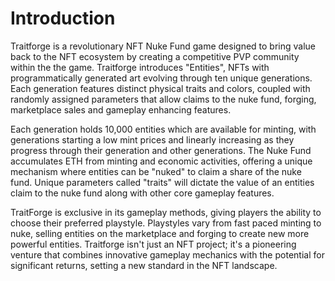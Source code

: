 # Introduction

Traitforge is a revolutionary NFT Nuke Fund game designed to bring value back to the NFT ecosystem by creating a competitive PVP community within the the game. Traitforge introduces "Entities", NFTs with programmatically generated art evolving through ten unique generations. Each generation features distinct physical traits and colors, coupled with randomly assigned parameters that allow claims to the nuke fund, forging, marketplace sales and gameplay enhancing features. 

Each generation holds 10,000 entities which are available for minting, with generations starting a low mint prices and linearly increasing as they progress through their generation and other generations. The Nuke Fund accumulates ETH from minting and economic activities, offering a unique mechanism where entities can be "nuked" to claim a share of the nuke fund. Unique parameters called "traits" will dictate the value of an entities claim to the nuke fund along with other core gameplay features.

TraitForge is exclusive in its gameplay methods, giving players the ability to choose their preferred playstyle. Playstyles vary from fast paced minting to nuke, selling entities on the marketplace and forging to create new more powerful entities.
Traitforge isn't just an NFT project; it's a pioneering venture that combines innovative gameplay mechanics with the potential for significant returns, setting a new standard in the NFT landscape.
